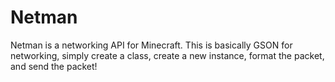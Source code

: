 # Netman
Netman is a networking API for Minecraft. This is basically GSON for networking, simply create a
class, create a new instance, format the packet, and send the packet!